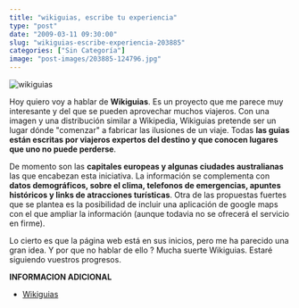 ```yaml
---
title: "wikiguias, escribe tu experiencia"
type: "post"
date: "2009-03-11 09:30:00"
slug: "wikiguias-escribe-experiencia-203885"
categories: ["Sin Categoría"]
image: "post-images/203885-124796.jpg"
---
```


 ![wikiguias](post-images/203885-124796.jpg "wikiguias")

 Hoy quiero voy a hablar de **Wikiguias**. Es un proyecto que me parece muy interesante y del que se pueden aprovechar muchos viajeros. Con una imagen y una distribución similar a Wikipedia, Wikiguias pretende ser un lugar dónde "comenzar" a fabricar las ilusiones de un viaje. Todas **las guias están escritas por viajeros expertos del destino y que conocen lugares que uno no puede perderse**.

 De momento son las **capitales europeas y algunas ciudades australianas** las que encabezan esta iniciativa. La información se complementa con **datos demográficos, sobre el clima, telefonos de emergencias, apuntes históricos y links de atracciones turísticas**. Otra de las propuestas fuertes que se plantea es la posibilidad de incluir una aplicación de google maps con el que ampliar la información (aunque todavia no se ofrecerá el servicio en firme).

 Lo cierto es que la página web está en sus inicios, pero me ha parecido una gran idea. Y por que no hablar de ello ? Mucha suerte Wikiguias. Estaré siguiendo vuestros progresos.

 **INFORMACION ADICIONAL**

- [Wikiguias](http://www.wikiguias.org/index.php?title=Portada)